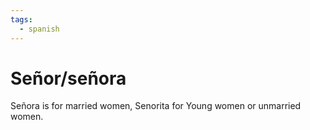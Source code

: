 ```yaml
---
tags:
  - spanish
---
```


# Señor/señora

Señora is for married women, Senorita for Young women or unmarried  
women.
